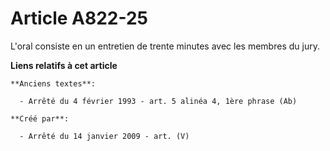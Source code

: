 # Article A822-25

L'oral consiste en un entretien de trente minutes avec les membres du jury.

**Liens relatifs à cet article**

	**Anciens textes**:

	  - Arrêté du 4 février 1993 - art. 5 alinéa 4, 1ère phrase (Ab)

	**Créé par**:

	  - Arrêté du 14 janvier 2009 - art. (V)
